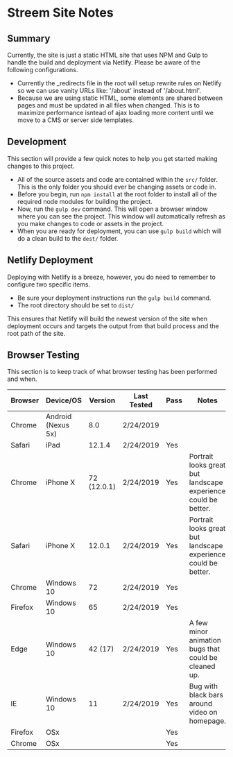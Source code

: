 # Streem Site Notes
## Summary
Currently, the site is just a static HTML site that uses NPM and Gulp to handle the build and deployment via Netlify. Please be aware of the following configurations.

- Currently the _redirects file in the root will setup rewrite rules on Netlify so we can use vanity URLs like: '/about' instead of '/about.html'.
- Because we are using static HTML, some elements are shared between pages and must be updated in all files when changed. This is to maximize performance isntead of ajax loading more content until we move to a CMS or server side templates.

## Development
This section will provide a few quick notes to help you get started making changes to this project.

- All of the source assets and code are contained within the `src/` folder. This is the only folder you should ever be changing assets or code in.
- Before you begin, run `npm install` at the root folder to install all of the required node modules for building the project.
- Now, run the `gulp dev` command. This will open a browser window where you can see the project. This window will automatically refresh as you make changes to code or assets in the project.
- When you are ready for deployment, you can use `gulp build` which will do a clean build to the `dest/` folder.

## Netlify Deployment
Deploying with Netlify is a breeze, however, you do need to remember to configure two specific items.

- Be sure your deployment instructions run the `gulp build` command.
- The root directory should be set to `dist/`

This ensures that Netlify will build the newest version of the site when deployment occurs and targets the output from that build process and the root path of the site.

## Browser Testing
This section is to keep track of what browser testing has been performed and when.

Browser  |Device/OS   |Version    |Last Tested|Pass|Notes
---------|------------|-----------|-----------|----|-----
Chrome   |Android (Nexus 5x)|8.0  |2/24/2019  ||
Safari   |iPad        |12.1.4     |2/24/2019  |Yes|
Chrome   |iPhone X    |72 (12.0.1)|2/24/2019  |Yes| Portrait looks great but landscape experience could be better.
Safari   |iPhone X    |12.0.1     |2/24/2019  |Yes| Portrait looks great but landscape experience could be better.
Chrome   |Windows 10  |72         |2/24/2019  |Yes|
Firefox  |Windows 10  |65         |2/24/2019  |Yes|
Edge     |Windows 10  |42 (17)    |2/24/2019  |Yes| A few minor animation bugs that could be cleaned up.
IE       |Windows 10  |11         |2/24/2019  |Yes| Bug with black bars around video on homepage.
Firefox  |OSx         |           |           |Yes|
Chrome   |OSx         |           |           |Yes|

